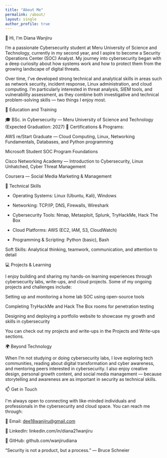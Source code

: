 ```yaml
---
title: "About Me"
permalink: /about/
layout: single
author_profile: true
---
```



👋 Hi, I'm Diana Wanjiru

I’m a passionate Cybersecurity student at Meru University of Science and Technology, currently in my second year, and I aspire to become a Security Operations Center (SOC) Analyst. My journey into cybersecurity began with a deep curiosity about how systems work and how to protect them from the growing landscape of digital threats.

Over time, I’ve developed strong technical and analytical skills in areas such as network security, incident response, Linux administration, and cloud computing. I’m particularly interested in threat analysis, SIEM tools, and vulnerability assessment, as they combine both investigative and technical problem-solving skills — two things I enjoy most.

🧠 Education and Training

🎓 BSc. in Cybersecurity — Meru University of Science and Technology (Expected Graduation: 2027)
📜 Certifications & Programs:

AWS re/Start Graduate — Cloud Computing, Linux, Networking Fundamentals, Databases, and Python programming

Microsoft Student SOC Program Foundations

Cisco Networking Academy — Introduction to Cybersecurity, Linux Unhatched, Cyber Threat Management

Coursera — Social Media Marketing & Management

🔧 Technical Skills

- Operating Systems: Linux (Ubuntu, Kali), Windows

- Networking: TCP/IP, DNS, Firewalls, Wireshark

- Cybersecurity Tools: Nmap, Metasploit, Splunk, TryHackMe, Hack The Box

- Cloud Platforms: AWS (EC2, IAM, S3, CloudWatch)

- Programming & Scripting: Python (basic), Bash

Soft Skills: Analytical thinking, teamwork, communication, and attention to detail

💻 Projects & Learning

I enjoy building and sharing my hands-on learning experiences through cybersecurity labs, write-ups, and cloud projects.
Some of my ongoing projects and challenges include:

Setting up and monitoring a home lab SOC using open-source tools

Completing TryHackMe and Hack The Box rooms for penetration testing

Designing and deploying a portfolio website to showcase my growth and skills in cybersecurity

You can check out my projects and write-ups in the Projects
 and Write-ups
 sections.

🌍 Beyond Technology

When I’m not studying or doing cybersecurity labs, I love exploring tech communities, reading about digital transformation and cyber awareness, and mentoring peers interested in cybersecurity. I also enjoy creative design, personal growth content, and social media management — because storytelling and awareness are as important in security as technical skills.

📫 Get in Touch

I'm always open to connecting with like-minded individuals and professionals in the cybersecurity and cloud space.
You can reach me through:

📧 Email: dee18wanjiru@gmail.com

💼 LinkedIn: linkedin.com/in/diana21wanjiru

🐙 GitHub: github.com/wanjirudiana

“Security is not a product, but a process.” — Bruce Schneier
